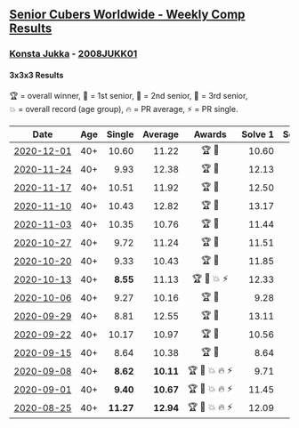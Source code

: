 <style>table {white-space: nowrap;}</style>

## [Senior Cubers Worldwide - Weekly Comp Results](/scw-comp/results/)
### [Konsta Jukka](README.md) - [2008JUKK01](https://www.worldcubeassociation.org/persons/2008JUKK01?event=333)
#### 3x3x3 Results

<span style="white-space: nowrap;">🏆 = overall winner</span>, <span style="white-space: nowrap;">🥇 = 1st senior</span>, <span style="white-space: nowrap;">🥈 = 2nd senior</span>, <span style="white-space: nowrap;">🥉 = 3rd senior</span>, <span style="white-space: nowrap;">💥 = overall record (age group)</span>, <span style="white-space: nowrap;">🔥 = PR average</span>, <span style="white-space: nowrap;">⚡ = PR single</span>.

| Date | Age | Single | Average | Awards | Solve 1 | Solve 2 | Solve 3 | Solve 4 | Solve 5 | Video |
| :--: | :--: | --: | --: | :--: | --: | --: | --: | --: | --: | :-- |
| [2020-12-01](../../results/2020-12-01/333.md) | 40+ | 10.60 | 11.22 | 🏆 🥇 | 10.60 | 11.09 | 11.97 | 11.78 | 10.80 | [Desktop](https://www.facebook.com/events/456949201957439/permalink/461685664817126) / [Mobile](https://m.facebook.com/events/456949201957439?view=permalink&id=461685664817126) |
| [2020-11-24](../../results/2020-11-24/333.md) | 40+ | 9.93 | 12.38 | 🏆 🥇 | 12.13 | 9.93 | 14.28 | 10.73 | 14.56 | [Desktop](https://www.facebook.com/events/418254925863499/permalink/422877398734585) / [Mobile](https://m.facebook.com/events/418254925863499?view=permalink&id=422877398734585) |
| [2020-11-17](../../results/2020-11-17/333.md) | 40+ | 10.51 | 11.92 | 🏆 🥇 | 12.50 | 10.51 | 11.59 | 12.25 | 11.93 | [Desktop](https://www.facebook.com/events/770207250227350/permalink/774783456436396) / [Mobile](https://m.facebook.com/events/770207250227350?view=permalink&id=774783456436396) |
| [2020-11-10](../../results/2020-11-10/333.md) | 40+ | 10.43 | 12.82 | 🏆 🥇 | 13.17 | 11.81 | 13.97 | 10.43 | 13.49 | [Desktop](https://www.facebook.com/events/355672432175632/permalink/360671078342434) / [Mobile](https://m.facebook.com/events/355672432175632?view=permalink&id=360671078342434) |
| [2020-11-03](../../results/2020-11-03/333.md) | 40+ | 10.35 | 10.76 | 🏆 🥇 | 11.44 | 10.86 | 10.95 | 10.35 | 10.46 | [Desktop](https://www.facebook.com/events/1239637256416110/permalink/1245107165869119) / [Mobile](https://m.facebook.com/events/1239637256416110?view=permalink&id=1245107165869119) |
| [2020-10-27](../../results/2020-10-27/333.md) | 40+ | 9.72 | 11.24 | 🏆 🥇 | 11.51 | 11.47 | 10.73 | 11.92 | 9.72 | [Desktop](https://www.facebook.com/events/814285582657691/permalink/818979492188300) / [Mobile](https://m.facebook.com/events/814285582657691?view=permalink&id=818979492188300) |
| [2020-10-20](../../results/2020-10-20/333.md) | 40+ | 9.33 | 10.43 | 🏆 🥇 | 11.85 | 9.45 | 11.27 | 10.56 | 9.33 | [Desktop](https://www.facebook.com/events/1017705805364611/permalink/1021627524972439) / [Mobile](https://m.facebook.com/events/1017705805364611?view=permalink&id=1021627524972439) |
| [2020-10-13](../../results/2020-10-13/333.md) | 40+ | **8.55** | 11.13 | 🏆 🥇 💥 ⚡ | 12.33 | **8.55** | 10.21 | 11.99 | 11.19 | [Desktop](https://www.facebook.com/events/2855876438029747/permalink/2860691557548235) / [Mobile](https://m.facebook.com/events/2855876438029747?view=permalink&id=2860691557548235) |
| [2020-10-06](../../results/2020-10-06/333.md) | 40+ | 9.27 | 10.16 | 🏆 🥇 | 9.28 | 11.71 | 9.27 | 10.16 | 11.03 | [Desktop](https://www.facebook.com/events/2645965315652815/permalink/2649584665290880) / [Mobile](https://m.facebook.com/events/2645965315652815?view=permalink&id=2649584665290880) |
| [2020-09-29](../../results/2020-09-29/333.md) | 40+ | 8.81 | 12.55 | 🏆 🥇 | 13.11 | 8.81 | 10.91 | 13.62 | 13.98 | [Desktop](https://www.facebook.com/events/1202263490156156/permalink/1206036753112163) / [Mobile](https://m.facebook.com/events/1202263490156156?view=permalink&id=1206036753112163) |
| [2020-09-22](../../results/2020-09-22/333.md) | 40+ | 10.17 | 10.97 | 🏆 🥇 | 10.56 | 11.26 | 11.08 | 12.38 | 10.17 | [Desktop](https://www.facebook.com/events/349197636276246/permalink/351968515999158) / [Mobile](https://m.facebook.com/events/349197636276246?view=permalink&id=351968515999158) |
| [2020-09-15](../../results/2020-09-15/333.md) | 40+ | 8.64 | 10.38 | 🏆 🥇 | 8.64 | 9.44 | 10.94 | 10.76 | 12.05 | [Desktop](https://www.facebook.com/events/3404368289613252/permalink/3422520961131318) / [Mobile](https://m.facebook.com/events/3404368289613252?view=permalink&id=3422520961131318) |
| [2020-09-08](../../results/2020-09-08/333.md) | 40+ | **8.62** | **10.11** | 🏆 🥇 💥 🔥 ⚡ | 9.71 | 11.70 | 9.31 | 11.30 | **8.62** | [Desktop](https://www.facebook.com/events/660661614881054/permalink/663647037915845) / [Mobile](https://m.facebook.com/events/660661614881054?view=permalink&id=663647037915845) |
| [2020-09-01](../../results/2020-09-01/333.md) | 40+ | **9.40** | **10.67** | 🏆 🥇 💥 🔥 ⚡ | 11.45 | 10.08 | 10.65 | **9.40** | 11.27 | [Desktop](https://www.facebook.com/617967617/videos/10158631124347618) / [Mobile](https://m.facebook.com/617967617/videos/10158631124347618) |
| [2020-08-25](../../results/2020-08-25/333.md) | 40+ | **11.27** | **12.94** | 🏆 🥇 💥 🔥 ⚡ | 12.09 | 12.94 | 13.80 | **11.27** | 14.52 | [Desktop](https://www.facebook.com/events/2812216602434889/permalink/2812794762377073) / [Mobile](https://m.facebook.com/events/2812216602434889?view=permalink&id=2812794762377073) |


<!-- Global site tag (gtag.js) - Google Analytics -->
<script async src="https://www.googletagmanager.com/gtag/js?id=UA-86348435-3"></script>
<script>window.dataLayer = window.dataLayer || []; function gtag() {dataLayer.push(arguments);} gtag('js', new Date()); gtag('config', 'UA-86348435-3');</script>
